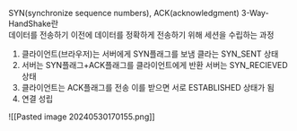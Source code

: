 SYN(synchronize sequence numbers), ACK(acknowledgment)
3-Way-HandShake란        
데이터를 전송하기 이전에 데이터를 정확하게 전송하기 위해 세션을 수립하는 과정    

1. 클라이언트(브라우저)는 서버에게 SYN플래그를 보냄 클라는 SYN_SENT 상태
2. 서버는 SYN플래그+ACK플래그를 클라이언트에게 반환 서버는 SYN_RECIEVED 상태
3. 클라이언트는 ACK플래그를 전송 이를 받으면 서로 ESTABLISHED 상태가 됨
4. 연결 성립


![[Pasted image 20240530170155.png]]
